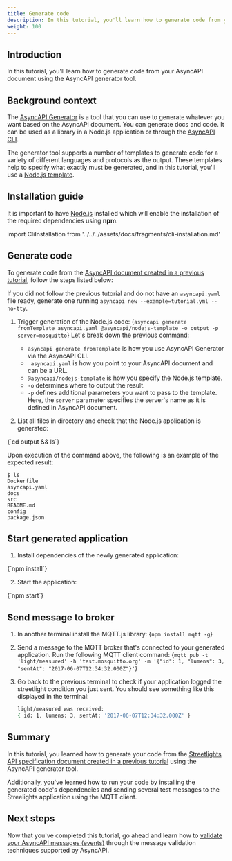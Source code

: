 ```yaml
---
title: Generate code 
description: In this tutorial, you'll learn how to generate code from your AsyncAPI document.
weight: 100
---
```


## Introduction

In this tutorial, you'll learn how to generate code from your AsyncAPI document using the AsyncAPI generator tool.

## Background context
The [AsyncAPI Generator](https://github.com/asyncapi/generator) is a tool that you can use to generate whatever you want based on the AsyncAPI document. You can generate docs and code. It can be used as a library in a Node.js application or through the [AsyncAPI CLI](https://github.com/asyncapi/cli).

The generator tool supports a number of templates to generate code for a variety of different languages and protocols as the output. These templates help to specify what exactly must be generated, and in this tutorial, you'll use a [Node.js template](https://github.com/asyncapi/nodejs-template).

## Installation guide
<Remember>

It is important to have [Node.js](https://nodejs.org/en/download/) installed which will enable the installation of the required dependencies using <b>npm</b>.

</Remember>

import CliInstallation from '../../../assets/docs/fragments/cli-installation.md' 

<CliInstallation/>

## Generate code

To generate code from the [AsyncAPI document created in a previous tutorial](https://asyncapi.com/docs/tutorials/create-asyncapi-document), follow the steps listed below:

<Remember>

If you did not follow the previous tutorial and do not have an `asyncapi.yaml` file ready, generate one running `asyncapi new --example=tutorial.yml --no-tty`.

</Remember>

1. Trigger generation of the Node.js code:
    <CodeBlock language="bash">
    {`asyncapi generate fromTemplate asyncapi.yaml @asyncapi/nodejs-template -o output -p server=mosquitto`}
    </CodeBlock>
    Let's break down the previous command:
    - `asyncapi generate fromTemplate` is how you use AsyncAPI Generator via the AsyncAPI CLI. 
    - ` asyncapi.yaml` is how you point to your AsyncAPI document and can be a URL. 
    - `@asyncapi/nodejs-template` is how you specify the Node.js template.
    - `-o` determines where to output the result.
    - `-p` defines additional parameters you want to pass to the template. Here, the `server` parameter specifies the server's name as it is defined in AsyncAPI document.

2. List all files in directory and check that the Node.js application is generated:
<CodeBlock language="bash">
{`cd output && ls`}
</CodeBlock>

Upon execution of the command above, the following is an example of the expected result:
```
$ ls
Dockerfile
asyncapi.yaml
docs
src
README.md
config
package.json
```

## Start generated application
1. Install dependencies of the newly generated application:
<CodeBlock language="bash">
{`npm install`}
</CodeBlock>

2. Start the application:
<CodeBlock language="bash">
{`npm start`}
</CodeBlock>

## Send message to broker
1. In another terminal install the MQTT.js library:
    <CodeBlock language="bash">
{`npm install mqtt -g`}
    </CodeBlock>

2. Send a message to the MQTT broker that's connected to your generated application. Run the following MQTT client command:
    <CodeBlock language="bash">
    {`mqtt pub -t 'light/measured' -h 'test.mosquitto.org' -m '{"id": 1, "lumens": 3, "sentAt": "2017-06-07T12:34:32.000Z"}'`}
    </CodeBlock>

3. Go back to the previous terminal to check if your application logged the streetlight condition you just sent. You should see something like this displayed in the terminal:
    ```bash
    light/measured was received:
    { id: 1, lumens: 3, sentAt: '2017-06-07T12:34:32.000Z' }
    ```

## Summary
In this tutorial, you learned how to generate your code from the [Streetlights API specification document created in a previous tutorial](https://asyncapi.com/docs/tutorials/create-asyncapi-document) using the AsyncAPI generator tool. 

Additionally, you've learned how to run your code by installing the generated code's dependencies and sending several test messages to the Streelights application using the MQTT client.

## Next steps
Now that you've completed this tutorial, go ahead and learn how to [validate your AsyncAPI messages (events)](https://asyncapi.com/docs/tutorials/message-validation.md) through the message validation techniques supported by AsyncAPI.
